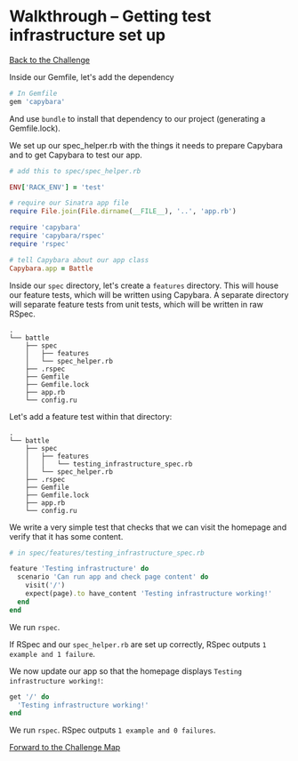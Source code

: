 # Walkthrough – Getting test infrastructure set up

[Back to the Challenge](../getting_test_infrastructure_set_up.md)

Inside our Gemfile, let's add the dependency

```ruby
# In Gemfile
gem 'capybara'
```

And use `bundle` to install that dependency to our project (generating a Gemfile.lock).

We set up our spec_helper.rb with the things it needs to prepare Capybara and to get Capybara to test our app.

```ruby
# add this to spec/spec_helper.rb

ENV['RACK_ENV'] = 'test'

# require our Sinatra app file
require File.join(File.dirname(__FILE__), '..', 'app.rb')

require 'capybara'
require 'capybara/rspec'
require 'rspec'

# tell Capybara about our app class
Capybara.app = Battle
```

Inside our `spec` directory, let's create a `features` directory. This will house our feature tests, which will be written using Capybara. A separate directory will separate feature tests from unit tests, which will be written in raw RSpec.

```
.
└── battle
    ├── spec
    │   ├── features
    │   └── spec_helper.rb
    ├── .rspec
    ├── Gemfile
    ├── Gemfile.lock
    ├── app.rb
    └── config.ru
```

Let's add a feature test within that directory:

```
.
└── battle
    ├── spec
    │   ├── features
    │   │   └── testing_infrastructure_spec.rb
    │   └── spec_helper.rb
    ├── .rspec
    ├── Gemfile
    ├── Gemfile.lock
    ├── app.rb
    └── config.ru
```

We write a very simple test that checks that we can visit the homepage and verify that it has some content.

```ruby
# in spec/features/testing_infrastructure_spec.rb

feature 'Testing infrastructure' do
  scenario 'Can run app and check page content' do
    visit('/')
    expect(page).to have_content 'Testing infrastructure working!'
  end
end
```

We run `rspec`.

If RSpec and our `spec_helper.rb` are set up correctly, RSpec outputs `1 example and 1 failure`.

We now update our app so that the homepage displays `Testing infrastructure working!`:

```ruby
get '/' do
  'Testing infrastructure working!'
end
```

We run `rspec`. RSpec outputs `1 example and 0 failures`.

[Forward to the Challenge Map](../README.md)
